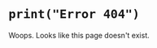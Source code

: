 <script>plausible("404",{ props: { path: document.location.pathname } });</script>
<style>
#print-error-404 {
    background: transparent;
}
</style>

# `print("Error 404")`

Woops. Looks like this page doesn't exist.
